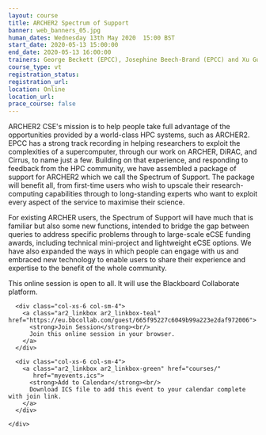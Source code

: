 ```yaml
---
layout: course
title: ARCHER2 Spectrum of Support
banner: web_banners_05.jpg
human_dates: Wednesday 13th May 2020  15:00 BST
start_date: 2020-05-13 15:00:00
end_date: 2020-05-13 16:00:00
trainers: George Beckett (EPCC), Josephine Beech-Brand (EPCC) and Xu Guo (EPCC)
course_type: vt
registration_status:
registration_url: 
location: Online
location_url: 
prace_course: false
---
```


ARCHER2 CSE's mission is to help people take full advantage of the opportunities provided by a world-class HPC systems, such as ARCHER2. EPCC has a strong track recording in helping researchers to exploit the complexities of a supercomputer, through our work on ARCHER, DiRAC, and Cirrus, to name just a few. Building on that experience, and responding to feedback from the HPC community, we have assembled a package of support for ARCHER2 which we call the Spectrum of Support. The package will benefit all, from first-time users who wish to upscale their research-computing capabilities through to long-standing experts who want to exploit every aspect of the service to maximise their science.

For existing ARCHER users, the Spectrum of Support will have much that is familiar but also some new functions, intended to bridge the gap between queries to address specific problems through to large-scale eCSE funding awards, including technical mini-project and lightweight eCSE options. We have also expanded the ways in which people can engage with us and embraced new technology to enable users to share their experience and expertise to the benefit of the whole community.


This online session is open to all.  It will use the Blackboard Collaborate platform. 

<section id="service">
  <div class="container">
    <div class="row ">	

      <div class="col-xs-6 col-sm-4">
        <a class="ar2_linkbox ar2_linkbox-teal" href="https://eu.bbcollab.com/guest/665f95227c6049b99a223e2daf972006">
          <strong>Join Session</strong><br/>
          Join this online session in your browser.
        </a>
      </div>

      <div class="col-xs-6 col-sm-4">
        <a class="ar2_linkbox ar2_linkbox-green" href="courses/"
           href="myevents.ics">
          <strong>Add to Calendar</strong><br/>
          Download ICS file to add this event to your calendar complete with join link.
        </a>
      </div>
										
    </div>
  </div>
</section>

